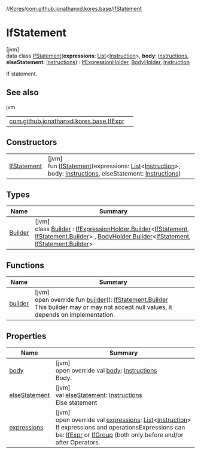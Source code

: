 //[Kores](../../../index.md)/[com.github.jonathanxd.kores.base](../index.md)/[IfStatement](index.md)

# IfStatement

[jvm]\
data class [IfStatement](index.md)(**expressions**: [List](https://kotlinlang.org/api/latest/jvm/stdlib/kotlin.collections/-list/index.html)<[Instruction](../../com.github.jonathanxd.kores/-instruction/index.md)>, **body**: [Instructions](../../com.github.jonathanxd.kores/-instructions/index.md), **elseStatement**: [Instructions](../../com.github.jonathanxd.kores/-instructions/index.md)) : [IfExpressionHolder](../-if-expression-holder/index.md), [BodyHolder](../-body-holder/index.md), [Instruction](../../com.github.jonathanxd.kores/-instruction/index.md)

If statement.

## See also

jvm

| | |
|---|---|
| [com.github.jonathanxd.kores.base.IfExpr](../-if-expr/index.md) |  |

## Constructors

| | |
|---|---|
| [IfStatement](-if-statement.md) | [jvm]<br>fun [IfStatement](-if-statement.md)(expressions: [List](https://kotlinlang.org/api/latest/jvm/stdlib/kotlin.collections/-list/index.html)<[Instruction](../../com.github.jonathanxd.kores/-instruction/index.md)>, body: [Instructions](../../com.github.jonathanxd.kores/-instructions/index.md), elseStatement: [Instructions](../../com.github.jonathanxd.kores/-instructions/index.md)) |

## Types

| Name | Summary |
|---|---|
| [Builder](-builder/index.md) | [jvm]<br>class [Builder](-builder/index.md) : [IfExpressionHolder.Builder](../-if-expression-holder/-builder/index.md)<[IfStatement](index.md), [IfStatement.Builder](-builder/index.md)> , [BodyHolder.Builder](../-body-holder/-builder/index.md)<[IfStatement](index.md), [IfStatement.Builder](-builder/index.md)> |

## Functions

| Name | Summary |
|---|---|
| [builder](builder.md) | [jvm]<br>open override fun [builder](builder.md)(): [IfStatement.Builder](-builder/index.md)<br>This builder may or may not accept null values, it depends on implementation. |

## Properties

| Name | Summary |
|---|---|
| [body](body.md) | [jvm]<br>open override val [body](body.md): [Instructions](../../com.github.jonathanxd.kores/-instructions/index.md)<br>Body. |
| [elseStatement](else-statement.md) | [jvm]<br>val [elseStatement](else-statement.md): [Instructions](../../com.github.jonathanxd.kores/-instructions/index.md)<br>Else statement |
| [expressions](expressions.md) | [jvm]<br>open override val [expressions](expressions.md): [List](https://kotlinlang.org/api/latest/jvm/stdlib/kotlin.collections/-list/index.html)<[Instruction](../../com.github.jonathanxd.kores/-instruction/index.md)><br>If expressions and operationsExpressions can be: [IfExpr](../-if-expr/index.md) or [IfGroup](../-if-group/index.md) (both only before and/or after Operators. |
